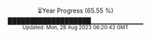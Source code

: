 <p align="center">
⏳Year Progress (65.55 %) <br>
███████████████████▁▁▁▁▁▁▁▁▁▁▁ <br>
<sub>Updated: Mon, 28 Aug 2023 06:20:43 GMT</sub>
</p>

